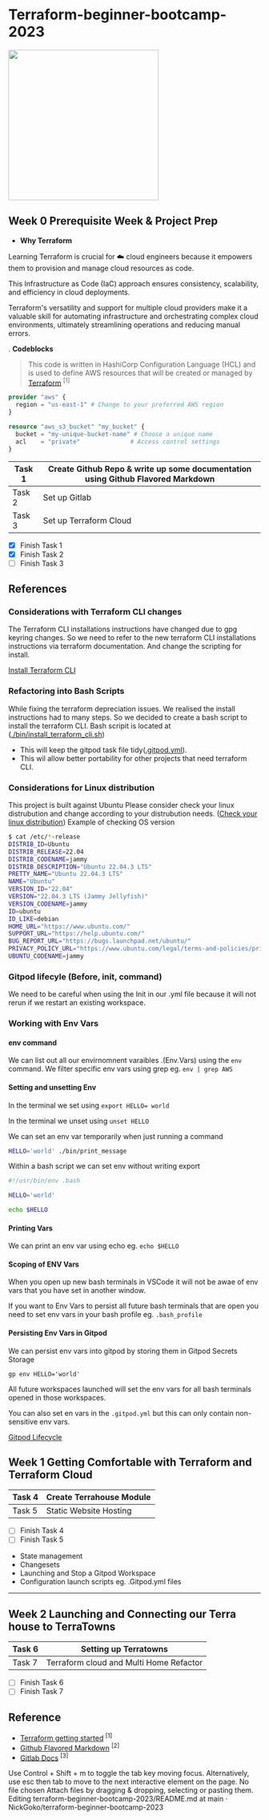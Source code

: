 # Terraform-beginner-bootcamp-2023

<img width="300px" src="https://github.com/NickGoko/terraform-beginner-bootcamp-2023/assets/61675328/066397d8-64d2-4ea2-9398-7b2ba63b5576">

## Week 0 Prerequisite Week & Project Prep

- **Why Terraform**

Learning Terraform is crucial for :cloud: cloud engineers because it empowers them to provision and manage cloud resources as code. 

This Infrastructure as Code (IaC) approach ensures consistency, scalability, and efficiency in cloud deployments. 

Terraform's versatility and support for multiple cloud providers make it a valuable skill for automating infrastructure and orchestrating complex cloud environments, ultimately streamlining operations and reducing manual errors.

. **Codeblocks**

> This code is written in HashiCorp Configuration Language (HCL) and is used to define AWS resources that will be created or managed by [Terraform](/https://terraform-docs.io/user-guide/introduction/) <sup>[1]</sup>

```terraform
provider "aws" {
  region = "us-east-1" # Change to your preferred AWS region
}

resource "aws_s3_bucket" "my_bucket" {
  bucket = "my-unique-bucket-name" # Choose a unique name
  acl    = "private"              # Access control settings
}
```

|Task 1 |Create Github Repo & write up some documentation using Github Flavored Markdown |
| --- | --- |
|Task 2 | Set up Gitlab |
|Task 3 | Set up Terraform Cloud |


- [x] Finish Task 1
- [x] Finish Task 2
- [ ] Finish Task 3

## References
### Considerations with Terraform CLI changes
The Terraform CLI installations instructions have changed due to gpg keyring changes. So we need to refer to the new terraform CLI installations instructions via terraform documentation. And change the scripting for install. 

[Install Terraform CLI](https://developer.hashicorp.com/terraform/tutorials/aws-get-started/install-cli)

### Refactoring into Bash Scripts
While fixing the terraform depreciation issues. We realised the install instructions had to many steps. So we decided to create a bash script to install the terraform CLI. Bash scripit is located at ([./bin/install_terraform_cli.sh](./bin/install_terraform_cli.sh))

- This will keep the gitpod task file tidy([.gitpod.yml](.gitpod.yml)). 
- This wil allow better portability for other projects that need terraform CLI. 
### Considerations for Linux distribution
This project is built against Ubuntu
Please consider check your linux distrubution and change according to your distrubution needs. 
([Check your linux distribution](https://www.cyberciti.biz/faq/find-linux-distribution-name-version-number/))
Example of checking OS version
```sh
$ cat /etc/*-release
DISTRIB_ID=Ubuntu
DISTRIB_RELEASE=22.04
DISTRIB_CODENAME=jammy
DISTRIB_DESCRIPTION="Ubuntu 22.04.3 LTS"
PRETTY_NAME="Ubuntu 22.04.3 LTS"
NAME="Ubuntu"
VERSION_ID="22.04"
VERSION="22.04.3 LTS (Jammy Jellyfish)"
VERSION_CODENAME=jammy
ID=ubuntu
ID_LIKE=debian
HOME_URL="https://www.ubuntu.com/"
SUPPORT_URL="https://help.ubuntu.com/"
BUG_REPORT_URL="https://bugs.launchpad.net/ubuntu/"
PRIVACY_POLICY_URL="https://www.ubuntu.com/legal/terms-and-policies/privacy-policy"
UBUNTU_CODENAME=jammy
```
### Gitpod lifecyle (Before, init, command)
We need to be careful when using the Init in our .yml file because it will not rerun if we restart an existing workspace. 


### Working with Env Vars

#### env command

We can list out all our envirnomnent varaibles .(Env.Vars) using the `env` command. 
We filter specific env vars using grep eg. `env | grep AWS `

#### Setting and unsetting Env
In the terminal  we set using `export HELLO= world`

In the terminal we unset using `unset HELLO`

We can set an env var temporarily when just running a command

```sh
HELLO='world' ./bin/print_message
```
Within a bash script we can set env without writing export 
```sh
#!/usr/bin/env .bash

HELLO='world'

echo $HELLO
```
#### Printing Vars

We can print an env var using echo eg. `echo $HELLO`

#### Scoping of ENV Vars

When you open up new bash terminals in VSCode it will not be awae of env vars that you have set in another window. 

If you want to Env Vars to persist all future bash terminals that are open you need to set env vars in your bash profile eg. `.bash_profile`

#### Persisting Env Vars in Gitpod

We can persist env vars into gitpod by storing them in Gitpod Secrets Storage 

```
gp env HELLO='world'
```
All future workspaces launched  will set the env vars for all bash terminals opened in those workspaces. 

You can also set en vars in the `.gitpod.yml` but this can only contain non-sensitive env vars. 




[Gitpod Lifecycle](https://www.gitpod.io/docs/configure/workspaces/tasks)
## Week  1 Getting Comfortable with Terraform and Terraform Cloud

|Task 4 | Create Terrahouse Module|
| --- | --- |
|Task 5 |Static Website Hosting |


- [ ] Finish Task 4
- [ ] Finish Task 5

- State management
- Changesets
- Launching and Stop a Gitpod Workspace
- Configuration launch scripts eg. .Gitpod.yml files
---
## Week 2 Launching and Connecting our Terra house to TerraTowns
|Task 6 |Setting up Terratowns |
| --- | --- |
|Task 7 | Terraform cloud and Multi Home Refactor |


- [ ] Finish Task 6
- [ ] Finish Task 7

## Reference 
- [Terraform getting started](https://app.terraform.io/app/getting-started) <sup>[1]</sup>
- [Github Flavored Markdown](https://github.github.com/gfm/#backtick-string) <sup>[2]</sup>
- [Gitlab Docs](https://docs.gitlab.com/) <sup>[3]</sup>

Use Control + Shift + m to toggle the tab key moving focus. Alternatively, use esc then tab to move to the next interactive element on the page.
No file chosen
Attach files by dragging & dropping, selecting or pasting them.
Editing terraform-beginner-bootcamp-2023/README.md at main · NickGoko/terraform-beginner-bootcamp-2023


